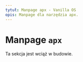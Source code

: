 ```yaml
---
tytuł: Manpage apx - Vanilla OS
opis: Manpage dla narzędzia apx.
---
```


# Manpage `apx`
Ta sekcja jest wciąż w budowie.
